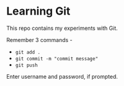 # Learning Git

This repo contains my experiments with Git.

Remember 3 commands -
* `git add .`
* `git commit -m "commit message"`
* `git push`

Enter username and password, if prompted.
